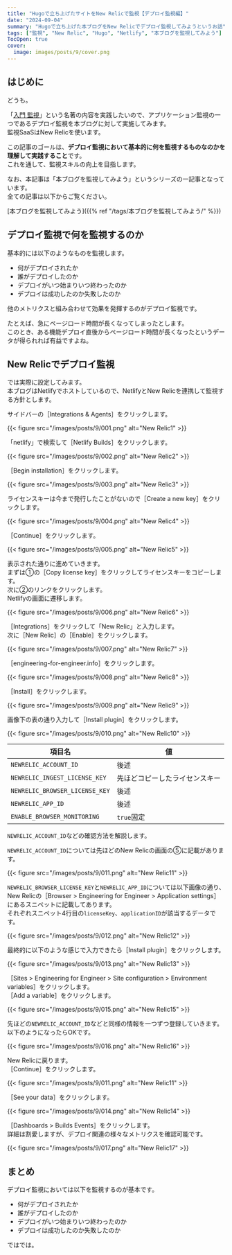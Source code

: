 ```yaml
---
title: "Hugoで立ち上げたサイトをNew Relicで監視【デプロイ監視編】"
date: "2024-09-04"
summary: "Hugoで立ち上げた本ブログをNew Relicでデプロイ監視してみようというお話"
tags: ["監視", "New Relic", "Hugo", "Netlify", "本ブログを監視してみよう"]
TocOpen: true
cover:
  image: images/posts/9/cover.png
---
```


## はじめに

どうも。

「[入門 監視](https://www.oreilly.co.jp/books/9784873118642/)」という名著の内容を実践したいので、アプリケーション監視の一つであるデプロイ監視を本ブログに対して実施してみます。  
監視SaaSはNew Relicを使います。

この記事のゴールは、**デプロイ監視において基本的に何を監視するものなのかを理解して実践すること**です。  
これを通して、監視スキルの向上を目指します。

なお、本記事は「本ブログを監視してみよう」というシリーズの一記事となっています。  
全ての記事は以下からご覧ください。

[本ブログを監視してみよう]({{% ref "/tags/本ブログを監視してみよう/" %}})

## デプロイ監視で何を監視するのか

基本的には以下のようなものを監視します。

- 何がデプロイされたか
- 誰がデプロイしたのか
- デプロイがいつ始まりいつ終わったのか
- デプロイは成功したのか失敗したのか

他のメトリクスと組み合わせて効果を発揮するのがデプロイ監視です。

たとえば、急にページロード時間が長くなってしまったとします。  
このとき、ある機能デプロイ直後からページロード時間が長くなったというデータが得られれば有益ですよね。

## New Relicでデプロイ監視

では実際に設定してみます。  
本ブログはNetlifyでホストしているので、NetlifyとNew Relicを連携して監視する方針とします。

サイドバーの［Integrations & Agents］をクリックします。

{{< figure src="/images/posts/9/001.png" alt="New Relic1" >}}

「netlify」で検索して［Netlify Builds］をクリックします。

{{< figure src="/images/posts/9/002.png" alt="New Relic2" >}}

［Begin installation］をクリックします。

{{< figure src="/images/posts/9/003.png" alt="New Relic3" >}}

ライセンスキーは今まで発行したことがないので［Create a new key］をクリックします。

{{< figure src="/images/posts/9/004.png" alt="New Relic4" >}}

［Continue］をクリックします。

{{< figure src="/images/posts/9/005.png" alt="New Relic5" >}}

表示された通りに進めていきます。  
まずは①の［Copy license key］をクリックしてライセンスキーをコピーします。  
次に②のリンクをクリックします。  
Netlifyの画面に遷移します。

{{< figure src="/images/posts/9/006.png" alt="New Relic6" >}}

［Integrations］をクリックして「New Relic」と入力します。  
次に［New Relic］の［Enable］をクリックします。

{{< figure src="/images/posts/9/007.png" alt="New Relic7" >}}

［engineering-for-engineer.info］をクリックします。

{{< figure src="/images/posts/9/008.png" alt="New Relic8" >}}

［Install］をクリックします。

{{< figure src="/images/posts/9/009.png" alt="New Relic9" >}}

画像下の表の通り入力して［Install plugin］をクリックします。

{{< figure src="/images/posts/9/010.png" alt="New Relic10" >}}

| 項目名                         | 値                             |
| ------------------------------ | ------------------------------ |
| `NEWRELIC_ACCOUNT_ID`          | 後述                           |
| `NEWRELIC_INGEST_LICENSE_KEY`  | 先ほどコピーしたライセンスキー |
| `NEWRELIC_BROWSER_LICENSE_KEY` | 後述                           |
| `NEWRELIC_APP_ID`              | 後述                           |
| `ENABLE_BROWSER_MONITORING`    | `true`固定                     |

`NEWRELIC_ACCOUNT_ID`などの確認方法を解説します。

`NEWRELIC_ACCOUNT_ID`については先ほどのNew Relicの画面の⑤に記載があります。

{{< figure src="/images/posts/9/011.png" alt="New Relic11" >}}

`NEWRELIC_BROWSER_LICENSE_KEY`と`NEWRELIC_APP_ID`については以下画像の通り、New Relicの［Browser > Engineering for Engineer > Application settings］にあるスニペットに記載してあります。  
それぞれスニペット4行目の`licenseKey`、`applicationID`が該当するデータです。

{{< figure src="/images/posts/9/012.png" alt="New Relic12" >}}

最終的に以下のような感じで入力できたら［Install plugin］をクリックします。

{{< figure src="/images/posts/9/013.png" alt="New Relic13" >}}

［Sites > Engineering for Engineer > Site configuration > Environment variables］をクリックします。  
［Add a variable］をクリックします。

{{< figure src="/images/posts/9/015.png" alt="New Relic15" >}}

先ほどの`NEWRELIC_ACCOUNT_ID`などと同様の情報を一つずつ登録していきます。  
以下のようになったらOKです。

{{< figure src="/images/posts/9/016.png" alt="New Relic16" >}}

New Relicに戻ります。  
［Continue］をクリックします。

{{< figure src="/images/posts/9/011.png" alt="New Relic11" >}}

［See your data］をクリックします。

{{< figure src="/images/posts/9/014.png" alt="New Relic14" >}}

［Dashboards > Builds Events］をクリックします。  
詳細は割愛しますが、デプロイ関連の様々なメトリクスを確認可能です。

{{< figure src="/images/posts/9/017.png" alt="New Relic17" >}}

## まとめ

デプロイ監視においては以下を監視するのが基本です。

- 何がデプロイされたか
- 誰がデプロイしたのか
- デプロイがいつ始まりいつ終わったのか
- デプロイは成功したのか失敗したのか

ではでは。
